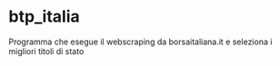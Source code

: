# btp_italia
Programma che esegue il webscraping da borsaitaliana.it e seleziona i migliori titoli di stato
